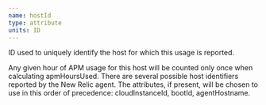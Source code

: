 ```yaml
---
name: hostId
type: attribute
units: ID
---
```


ID used to uniquely identify the host for which this usage is reported.

Any given hour of APM usage for this host will be counted only once when calculating apmHoursUsed. There are several possible host identifiers reported by the New Relic agent. The attributes, if present, will be chosen to use in this order of precedence: cloudInstanceId, bootId, agentHostname.